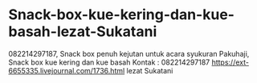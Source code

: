 # Snack-box-kue-kering-dan-kue-basah-lezat-Sukatani
082214297187, Snack box penuh kejutan untuk acara syukuran Pakuhaji, Snack box kue kering dan kue basah Kontak : 082214297187  https://ext-6655335.livejournal.com/1736.html lezat Sukatani 
